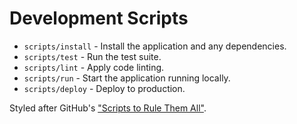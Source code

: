 # Development Scripts

* `scripts/install` - Install the application and any dependencies.
* `scripts/test` - Run the test suite.
* `scripts/lint` - Apply code linting.
* `scripts/run` - Start the application running locally.
* `scripts/deploy` - Deploy to production.

Styled after GitHub's ["Scripts to Rule Them All"](https://github.com/github/scripts-to-rule-them-all).
